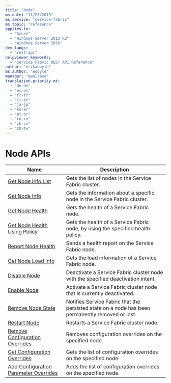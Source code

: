 ```yaml
---
title: "Node"
ms.date: "11/23/2019"
ms.service: "service-fabric"
ms.topic: "reference"
applies_to: 
  - "Azure"
  - "Windows Server 2012 R2"
  - "Windows Server 2016"
dev_langs: 
  - "rest-api"
helpviewer_keywords: 
  - "Service Fabric REST API Reference"
author: "erikadoyle"
ms.author: "edoyle"
manager: "gwallace"
translation.priority.mt: 
  - "de-de"
  - "es-es"
  - "fr-fr"
  - "it-it"
  - "ja-jp"
  - "ko-kr"
  - "pt-br"
  - "ru-ru"
  - "zh-cn"
  - "zh-tw"
---
```

# Node APIs

| Name | Description |
| --- | --- |
| [Get Node Info List](sfclient-v70-api-getnodeinfolist.md) | Gets the list of nodes in the Service Fabric cluster.<br/> |
| [Get Node Info](sfclient-v70-api-getnodeinfo.md) | Gets the information about a specific node in the Service Fabric cluster.<br/> |
| [Get Node Health](sfclient-v70-api-getnodehealth.md) | Gets the health of a Service Fabric node.<br/> |
| [Get Node Health Using Policy](sfclient-v70-api-getnodehealthusingpolicy.md) | Gets the health of a Service Fabric node, by using the specified health policy.<br/> |
| [Report Node Health](sfclient-v70-api-reportnodehealth.md) | Sends a health report on the Service Fabric node.<br/> |
| [Get Node Load Info](sfclient-v70-api-getnodeloadinfo.md) | Gets the load information of a Service Fabric node.<br/> |
| [Disable Node](sfclient-v70-api-disablenode.md) | Deactivate a Service Fabric cluster node with the specified deactivation intent.<br/> |
| [Enable Node](sfclient-v70-api-enablenode.md) | Activate a Service Fabric cluster node that is currently deactivated.<br/> |
| [Remove Node State](sfclient-v70-api-removenodestate.md) | Notifies Service Fabric that the persisted state on a node has been permanently removed or lost.<br/> |
| [Restart Node](sfclient-v70-api-restartnode.md) | Restarts a Service Fabric cluster node.<br/> |
| [Remove Configuration Overrides](sfclient-v70-api-removeconfigurationoverrides.md) | Removes configuration overrides on the specified node.<br/> |
| [Get Configuration Overrides](sfclient-v70-api-getconfigurationoverrides.md) | Gets the list of configuration overrides on the specified node.<br/> |
| [Add Configuration Parameter Overrides](sfclient-v70-api-addconfigurationparameteroverrides.md) | Adds the list of configuration overrides on the specified node.<br/> |

